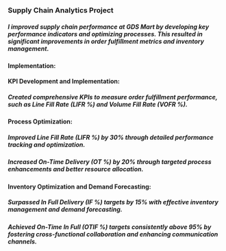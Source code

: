 ### Supply Chain Analytics Project
##### I improved supply chain performance at GDS Mart by developing key performance indicators and optimizing processes. This resulted in significant improvements in order fulfillment metrics and inventory management.

#### Implementation:
#### KPI Development and Implementation:
##### Created comprehensive KPIs to measure order fulfillment performance, such as Line Fill Rate (LIFR %) and Volume Fill Rate (VOFR %).

#### Process Optimization:
##### Improved Line Fill Rate (LIFR %) by 30% through detailed performance tracking and optimization.
##### Increased On-Time Delivery (OT %) by 20% through targeted process enhancements and better resource allocation.

#### Inventory Optimization and Demand Forecasting:
##### Surpassed In Full Delivery (IF %) targets by 15% with effective inventory management and demand forecasting.
##### Achieved On-Time In Full (OTIF %) targets consistently above 95% by fostering cross-functional collaboration and enhancing communication channels.

